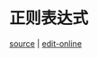 # 正则表达式

[source](https://github.com/haibazhang/lib/blob/master/src/tools/compile/正则表达式.md) \| [edit-online](https://github.com/haibazhang/lib/edit/master/src/tools/compile/正则表达式.md)

